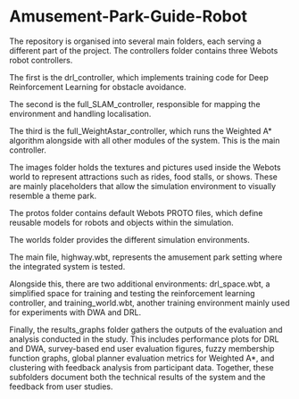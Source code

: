 # Amusement-Park-Guide-Robot

The repository is organised into several main folders, each serving a different part of the project. The controllers folder contains three Webots robot controllers. 

The first is the drl_controller, which implements training code for Deep Reinforcement Learning for obstacle avoidance. 

The second is the full_SLAM_controller, responsible for mapping the environment and handling localisation. 

The third is the full_WeightAstar_controller, which runs the Weighted A* algorithm alongside with all other modules of the system. This is the main controller.

The images folder holds the textures and pictures used inside the Webots world to represent attractions such as rides, food stalls, or shows. These are mainly placeholders that allow the simulation environment to visually resemble a theme park. 

The protos folder contains default Webots PROTO files, which define reusable models for robots and objects within the simulation.

The worlds folder provides the different simulation environments. 

The main file, highway.wbt, represents the amusement park setting where the integrated system is tested. 

Alongside this, there are two additional environments: drl_space.wbt, a simplified space for training and testing the reinforcement learning controller, and training_world.wbt, another training environment mainly used for experiments with DWA and DRL.

Finally, the results_graphs folder gathers the outputs of the evaluation and analysis conducted in the study. This includes performance plots for DRL and DWA, survey-based end user evaluation figures, fuzzy membership function graphs, global planner evaluation metrics for Weighted A*, and clustering with feedback analysis from participant data. Together, these subfolders document both the technical results of the system and the feedback from user studies.
